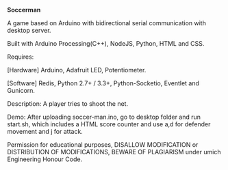 **Soccerman**

A game based on Arduino with bidirectional serial communication with desktop server.

Built with Arduino Processing(C++), NodeJS, Python, HTML and CSS.

Requires: 

[Hardware] Arduino, Adafruit LED, Potentiometer. 

[Software] Redis, Python 2.7+ / 3.3+, Python-Socketio, Eventlet and Gunicorn. 

Description: A player tries to shoot the net.

Demo: After uploading soccer-man.ino, go to desktop folder and run start.sh, which includes a HTML score counter and use a,d for defender movement and j for attack.

Permission for educational purposes, DISALLOW MODIFICATION or DISTRIBUTION OF MODIFICATIONS, BEWARE OF PLAGIARISM under umich Engineering Honour Code. 
